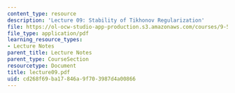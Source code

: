```yaml
---
content_type: resource
description: 'Lecture 09: Stability of Tikhonov Regularization'
file: https://ol-ocw-studio-app-production.s3.amazonaws.com/courses/9-520-statistical-learning-theory-and-applications-spring-2003/cd268f69ba17846a9f703987d4a00866_lecture09.pdf
file_type: application/pdf
learning_resource_types:
- Lecture Notes
parent_title: Lecture Notes
parent_type: CourseSection
resourcetype: Document
title: lecture09.pdf
uid: cd268f69-ba17-846a-9f70-3987d4a00866
---
```

